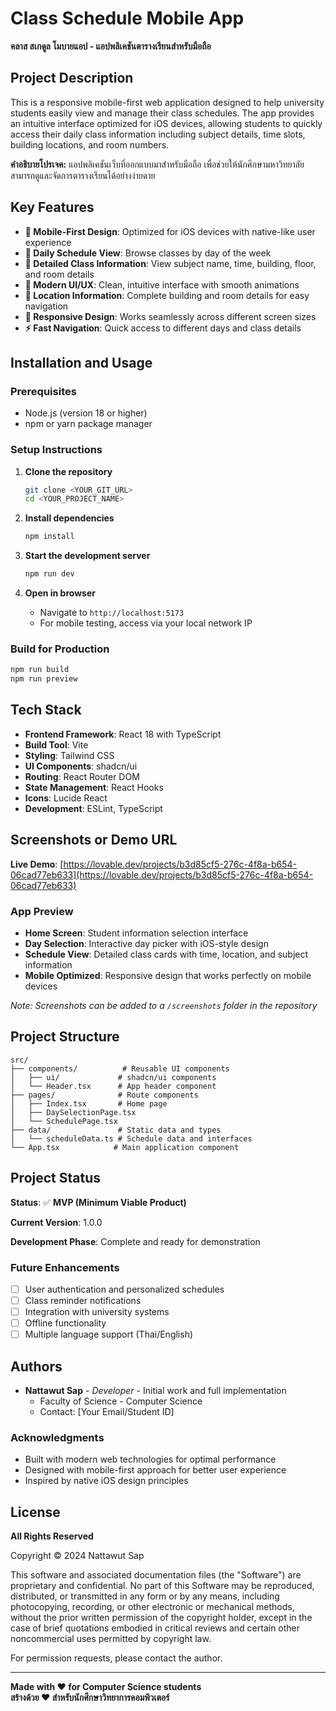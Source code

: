 
# Class Schedule Mobile App
**คลาส สเกดูล โมบายแอป - แอปพลิเคชันตารางเรียนสำหรับมือถือ**

## Project Description
This is a responsive mobile-first web application designed to help university students easily view and manage their class schedules. The app provides an intuitive interface optimized for iOS devices, allowing students to quickly access their daily class information including subject details, time slots, building locations, and room numbers.

**คำอธิบายโปรเจค:** แอปพลิเคชันเว็บที่ออกแบบมาสำหรับมือถือ เพื่อช่วยให้นักศึกษามหาวิทยาลัยสามารถดูและจัดการตารางเรียนได้อย่างง่ายดาย

## Key Features
- **📱 Mobile-First Design**: Optimized for iOS devices with native-like user experience
- **📅 Daily Schedule View**: Browse classes by day of the week
- **🏢 Detailed Class Information**: View subject name, time, building, floor, and room details
- **🎨 Modern UI/UX**: Clean, intuitive interface with smooth animations
- **📍 Location Information**: Complete building and room details for easy navigation
- **🔄 Responsive Design**: Works seamlessly across different screen sizes
- **⚡ Fast Navigation**: Quick access to different days and class details

## Installation and Usage

### Prerequisites
- Node.js (version 18 or higher)
- npm or yarn package manager

### Setup Instructions
1. **Clone the repository**
   ```bash
   git clone <YOUR_GIT_URL>
   cd <YOUR_PROJECT_NAME>
   ```

2. **Install dependencies**
   ```bash
   npm install
   ```

3. **Start the development server**
   ```bash
   npm run dev
   ```

4. **Open in browser**
   - Navigate to `http://localhost:5173`
   - For mobile testing, access via your local network IP

### Build for Production
```bash
npm run build
npm run preview
```

## Tech Stack
- **Frontend Framework**: React 18 with TypeScript
- **Build Tool**: Vite
- **Styling**: Tailwind CSS
- **UI Components**: shadcn/ui
- **Routing**: React Router DOM
- **State Management**: React Hooks
- **Icons**: Lucide React
- **Development**: ESLint, TypeScript

## Screenshots or Demo URL
**Live Demo**: [https://lovable.dev/projects/b3d85cf5-276c-4f8a-b654-06cad77eb633](https://lovable.dev/projects/b3d85cf5-276c-4f8a-b654-06cad77eb633)

### App Preview
- **Home Screen**: Student information selection interface
- **Day Selection**: Interactive day picker with iOS-style design
- **Schedule View**: Detailed class cards with time, location, and subject information
- **Mobile Optimized**: Responsive design that works perfectly on mobile devices

*Note: Screenshots can be added to a `/screenshots` folder in the repository*

## Project Structure
```
src/
├── components/          # Reusable UI components
│   ├── ui/             # shadcn/ui components
│   └── Header.tsx      # App header component
├── pages/              # Route components
│   ├── Index.tsx       # Home page
│   ├── DaySelectionPage.tsx
│   └── SchedulePage.tsx
├── data/               # Static data and types
│   └── scheduleData.ts # Schedule data and interfaces
└── App.tsx            # Main application component
```

## Project Status
**Status**: ✅ **MVP (Minimum Viable Product)**

**Current Version**: 1.0.0

**Development Phase**: Complete and ready for demonstration

### Future Enhancements
- [ ] User authentication and personalized schedules
- [ ] Class reminder notifications
- [ ] Integration with university systems
- [ ] Offline functionality
- [ ] Multiple language support (Thai/English)

## Authors
- **Nattawut Sap** - *Developer* - Initial work and full implementation
  - Faculty of Science - Computer Science
  - Contact: [Your Email/Student ID]

### Acknowledgments
- Built with modern web technologies for optimal performance
- Designed with mobile-first approach for better user experience
- Inspired by native iOS design principles

## License
**All Rights Reserved**

Copyright © 2024 Nattawut Sap

This software and associated documentation files (the "Software") are proprietary and confidential. No part of this Software may be reproduced, distributed, or transmitted in any form or by any means, including photocopying, recording, or other electronic or mechanical methods, without the prior written permission of the copyright holder, except in the case of brief quotations embodied in critical reviews and certain other noncommercial uses permitted by copyright law.

For permission requests, please contact the author.

---

**Made with ❤️ for Computer Science students**  
**สร้างด้วย ❤️ สำหรับนักศึกษาวิทยาการคอมพิวเตอร์**
